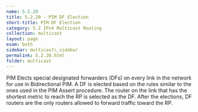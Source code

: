 ```yaml
---
name: 5.2.20
title: 5.2.20 - PIM DF Election
short-title: PIM DF Election
category: 5.2 IPv4 Multicast Routing
collection: multicast
layout: page
exam: both
sidebar: multicast\_sidebar
permalink: 5.2.20.html
folder: multicast
---
```

PIM Elects special designated forwarders (DFs) on every link in the network for use in Bidirectional PIM. A DF is elected based on the rules similar to the ones used in the PIM Assert procedure. The router on the link that has the shortest metric to reach the RP is selected as the DF. After the elections, DF routers are the only routers allowed to forward traffic toward the RP.